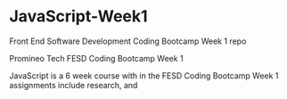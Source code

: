 # JavaScript-Week1
Front End Software Development Coding Bootcamp Week 1 repo

Promineo Tech FESD Coding Bootcamp Week 1

JavaScript is a 6 week course with in the FESD Coding Bootcamp
Week 1 assignments include research, and
